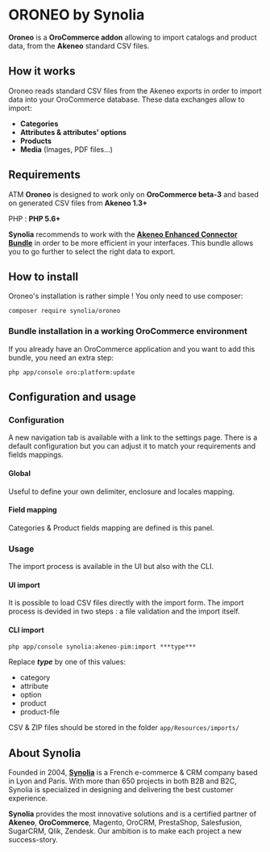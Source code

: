 # ORONEO by Synolia

**Oroneo** is a **OroCommerce addon** allowing to import catalogs and product data, from the **Akeneo** standard CSV files.

## How it works
Oroneo reads standard CSV files from the Akeneo exports in order to import data into your OroCommerce database. These data exchanges allow to import:
* **Categories**
* **Attributes & attributes' options**
* **Products**
* **Media** (Images, PDF files...)

## Requirements
ATM **Oroneo** is designed to work only on **OroCommerce beta-3** and based on generated CSV files from **Akeneo 1.3+**

PHP : **PHP 5.6+**

**Synolia** recommends to work with the **[Akeneo Enhanced Connector Bundle](https://github.com/akeneo-labs/EnhancedConnectorBundle)** in order to be more efficient in your interfaces. This bundle allows you to go further to select the right data to export.

## How to install
Oroneo's installation is rather simple ! You only need to use composer:
```batch
composer require synolia/oroneo
```
### Bundle installation in a working OroCommerce environment
If you already have an OroCommerce application and you want to add this bundle, you need an extra step:
```batch
php app/console oro:platform:update
```


## Configuration and usage
### Configuration
A new navigation tab is available with a link to the settings page.
There is a default configuration but you can adjust it to match your requirements and fields mappings.
#### Global
Useful to define your own delimiter, enclosure and locales mapping.
#### Field mapping
Categories & Product fields mapping are defined is this panel.

### Usage
The import process is available in the UI but also with the CLI.
#### UI import
It is possible to load CSV files directly with the import form.
The import process is devided in two steps : a file validation and the import itself.
#### CLI import
```batch
php app/console synolia:akeneo-pim:import ***type***
```
Replace ***type*** by one of this values:
* category
* attribute
* option
* product
* product-file

CSV & ZIP files should be stored in the folder `app/Resources/imports/`

## About Synolia

Founded in 2004, **[Synolia](http://www.synolia.com)** is a French e-commerce & CRM company based in Lyon and Paris. With more than 650 projects in both B2B and B2C, Synolia is specialized in designing and delivering the best customer experience.

**Synolia** provides the most innovative solutions and is a certified partner of **Akeneo**, **OroCommerce**, Magento, OroCRM, PrestaShop, Salesfusion, SugarCRM, Qlik, Zendesk. Our ambition is to make each project a new success-story.
